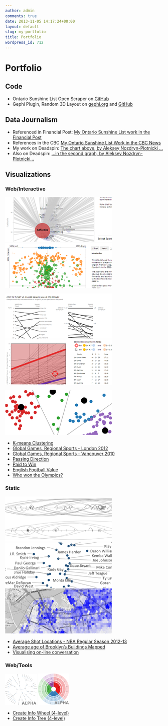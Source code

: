 ```yaml
---
author: admin
comments: true
date: 2013-11-05 14:17:24+00:00
layout: default
slug: my-portfolio
title: Portfolio
wordpress_id: 712
---
```


<h1><strong>Portfolio</strong></h1>

<h2>Code</h2>

<ul>
<li>Ontario Sunshine List Open Scraper on <a href="https://github.com/alekseynp/ontario_sunshine_list">GitHub</a></li>
<li>Gephi Plugin, Random 3D Layout on <a href="https://marketplace.gephi.org/plugin/random-3d-layout/">gephi.org</a> and <a href="https://github.com/alekseynp/gephi-plugin-Random3DLayout">GitHub</a></li>
</ul>


<h2>Data Journalism</h2>

<ul>
<li>Referenced in Financial Post: <a href="../2013/07/28/my-ontario-sunshine-list-work-in-the-financial-post/">My Ontario Sunshine List work in the Financial Post</a></li>
<li>References in the CBC <a href="../2014/04/01/my-ontario-sunshine-list-work-in-the-cbc-news/">My Ontario Sunshine List Work in the CBC News</a></li>
<li>My work on Deadspin: <a href="http://regressing.deadspin.com/wheres-your-team-scoring-from-an-early-look-at-nba-di-1460259136">The chart above, by Aleksey Nozdryn-Plotnicki &hellip;</a></li>
<li>Also on Deadspin: <a href="http://regressing.deadspin.com/stephen-currys-numbers-are-as-unlikely-and-wonderful-a-1449057524">&hellip;in the second graph, by Aleksey Nozdryn-Plotnicki&hellip;</a></li>
</ul>


<h2>Visualizations</h2>

<h3>Web/Interactive</h3>

<p><a href="global-games-regional-sports-london-2012-olympics.html"><img src="../wp-content/uploads/2013/11/showcase_london2012_340.png" alt="showcase_london2012_340" /></a>   <a href="mcfc-opta-passing-permier-league-2011-12.html"><img src="../wp-content/uploads/2013/11/showcase_passingdirection_340.png" alt="showcase_passingdirection_340" /></a></p>

<p><a href="english-football-tickets-value-for-money.html"><img src="../wp-content/uploads/2013/11/showcase_footievalue_340.png" alt="showcase_footievalue_340" /></a>   <a href="who-won-the-olympics.html"><img src="../wp-content/uploads/2013/11/showcase_whowontheolympics_340.png" alt="showcase_whowontheolympics_340" /></a></p>

<p><a href="k-means.html"><img src="../wp-content/uploads/2013/11/showcase_kmeans_340.png" alt="showcase_kmeans_340" /></a></p>

<ul>
<li><a href="k-means.html">K-means Clustering</a></li>
<li><a href="global-games-regional-sports-london-2012-olympics.html">Global Games, Regional Sports - London 2012</a></li>
<li><a href="global-games-regional-sports-vancouver-2010-olympics.html">Global Games, Regional Sports - Vancouver 2010</a></li>
<li><a href="mcfc-opta-passing-permier-league-2011-12.html">Passing Direction</a></li>
<li><a href="paid-to-win.html">Paid to Win</a></li>
<li><a href="english-football-tickets-value-for-money.html">English Football Value</a></li>
<li><a href="who-won-the-olympics.html">Who won the Olympics?</a></li>
</ul>


<h3>Static</h3>

<p><a href="../2013/07/31/visualising-on-line-conversations-mooc-for-credit-discussion/"><img src="../wp-content/uploads/2013/11/showcase_conversation_340.png" alt="showcase_conversation_340" /></a>    <a href="../2013/10/24/update-average-shot-locations-nba-regular-season-2012-13/"><img src="../wp-content/uploads/2013/11/showcase_nbashots_340.png" alt="showcase_nbashots_340" /></a> <a href="../2013/08/16/average-age-of-brooklyns-buildings-mapped/"><img src="../wp-content/uploads/2013/11/showcase_nyc_340.png" alt="showcase_nyc_340" /></a></p>

<ul>
<li><a href="../2013/10/24/update-average-shot-locations-nba-regular-season-2012-13/">Average Shot Locations - NBA Regular Season 2012-13</a></li>
<li><a href="../2013/08/16/average-age-of-brooklyns-buildings-mapped/">Average age of Brooklyn&rsquo;s Buildings Mapped</a></li>
<li><a href="../2013/08/01/visualising-on-line-conversations-mooc-for-credit-discussion/">Visualising on-line conversation</a></li>
</ul>


<h3>Web/Tools</h3>

<p><a href="create-visualisations/reingold-Tilford_Tree4/Reingold_Tilford_Tree.html"><img src="../wp-content/uploads/2013/11/node_tree_4_alpha_icon.png" alt="node_tree_4_alpha_icon" /></a>    <a href="create-visualisations/infowheel4/infoWheel.html"><img src="../wp-content/uploads/2013/11/info_wheel_4_alpha_icon.png" alt="info_wheel_4_alpha_icon" /></a></p>

<ul>
<li><a href="create-visualisations/infowheel4/infoWheel.html">Create Info Wheel (4-level)</a></li>
<li><a href="create-visualisations/reingold-Tilford_Tree4/Reingold_Tilford_Tree.html">Create Info Tree (4-level)</a></li>
</ul>
